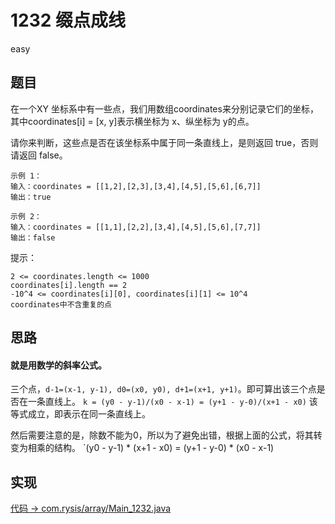 # 1232 缀点成线

easy

## 题目

在一个XY 坐标系中有一些点，我们用数组coordinates来分别记录它们的坐标，其中coordinates[i] = [x, y]表示横坐标为 x、纵坐标为 y的点。

请你来判断，这些点是否在该坐标系中属于同一条直线上，是则返回 true，否则请返回 false。

```
示例 1：
输入：coordinates = [[1,2],[2,3],[3,4],[4,5],[5,6],[6,7]]
输出：true

示例 2：
输入：coordinates = [[1,1],[2,2],[3,4],[4,5],[5,6],[7,7]]
输出：false
```

提示：
```
2 <= coordinates.length <= 1000
coordinates[i].length == 2
-10^4 <= coordinates[i][0], coordinates[i][1] <= 10^4
coordinates中不含重复的点
```

## 思路

#### 就是用数学的斜率公式。

三个点，`d-1=(x-1, y-1), d0=(x0, y0), d+1=(x+1, y+1)`。即可算出该三个点是否在一条直线上。
`k = (y0 - y-1)/(x0 - x-1) = (y+1 - y-0)/(x+1 - x0)` 该等式成立，即表示在同一条直线上。

然后需要注意的是，除数不能为0，所以为了避免出错，根据上面的公式，将其转变为相乘的结构。
`(y0 - y-1) * (x+1 - x0) = (y+1 - y-0) * (x0 - x-1)

## 实现

[代码 -> com.rysis/array/Main_1232.java](../../src/com/rysis/array/Main_1232.java)